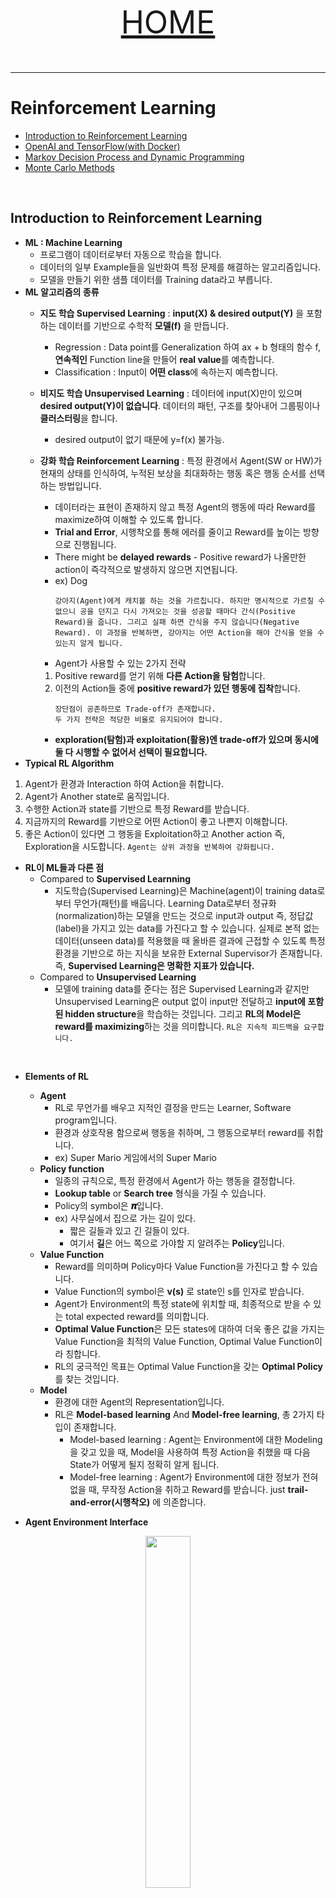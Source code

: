 <p align="center" style="font-size:50px">
    <a href="https://github.com/lsw6684/ComputerScience">HOME</a>
</p>

***

# Reinforcement Learning
- [Introduction to Reinforcement Learning](#introduction-to-reinforcement-learning)
- [OpenAI and TensorFlow(with Docker)](#openai-and-tensorflowwith-docker)
- [Markov Decision Process and Dynamic Programming](#markov-decision-process-and-dynamic-programming)
- [Monte Carlo Methods](#monte-carlo-methods)

<br />

## Introduction to Reinforcement Learning
- **ML : Machine Learning**
    - 프로그램이 데이터로부터 자동으로 학습을 합니다.
    - 데이터의 일부 Example들을 일반화여 특정 문제를 해결하는 알고리즘입니다.
    - 모델을 만들기 위한 샘플 데이터를 Training data라고 부릅니다.
- **ML 알고리즘의 종류**
    - **지도 학습 Supervised Learning** : **input(X) & desired output(Y)** 을 포함하는 데이터를 기반으로 수학적 **모델(f)** 을 만듭니다.
        - Regression : Data point를 Generalization 하여 ax + b 형태의 함수 f, **연속적인** Function line을 만들어 **real value**를 예측합니다.
        - Classification : Input이 **어떤 class**에 속하는지 예측합니다.
    - **비지도 학습 Unsupervised Learning** : 데이터에 input(X)만이 있으며 **desired output(Y)이 없습니다**. 데이터의 패턴, 구조를 찾아내어 그룹핑이나 **클러스터링**을 합니다.
        - desired output이 없기 때문에 y=f(x) 불가능.

    - **강화 학습 Reinforcement Learning** : 특정 환경에서 Agent(SW or HW)가 현재의 상태를 인식하여, 누적된 보상을 최대화하는 행동 혹은 행동 순서를 선택하는 방법입니다.
        - 데이터라는 표현이 존재하지 않고 특정 Agent의 행동에 따라 Reward를 maximize하여 이해할 수 있도록 합니다.
        - **Trial and Error**, 시행착오를 통해 에러를 줄이고 Reward를 높이는 방향으로 진행됩니다.
        - There might be **delayed rewards** - Positive reward가 나올만한 action이 즉각적으로 발생하지 않으면 지연됩니다.
        - ex) Dog 
            ```
            강아지(Agent)에게 캐치볼 하는 것을 가르칩니다. 하지만 명시적으로 가르칠 수 없으니 공을 던지고 다시 가져오는 것을 성공할 때마다 간식(Positive Reward)을 줍니다. 그리고 실패 하면 간식을 주지 않습니다(Negative Reward). 이 과정을 반복하면, 강아지는 어떤 Action을 해야 간식을 얻을 수 있는지 알게 됩니다.
            ```
        - Agent가 사용할 수 있는 2가지 전략
        1. Positive reward를 얻기 위해 **다른 Action을 탐험**합니다.
        2. 이전의 Action들 중에 **positive reward가 있던 행동에 집착**합니다.
            ```
            장단점이 공존하므로 Trade-off가 존재합니다.
            두 가지 전략은 적당한 비율로 유지되어야 합니다.
            ```
        - **exploration(탐험)과 exploitation(활용)엔 trade-off가 있으며 동시에 둘 다 시행할 수 없어서 선택이 필요합니다.**
- **Typical RL Algorithm**
1. Agent가 환경과 Interaction 하여 Action을 취합니다.
2. Agent가 Another state로 움직입니다.
3. 수행한 Action과 state를 기반으로 특정 Reward를 받습니다.
4. 지금까지의 Reward를 기반으로 어떤 Action이 좋고 나쁜지 이해합니다.
5. 좋은 Action이 있다면 그 행동을 Exploitation하고 Another action 즉, Exploration을 시도합니다.
`Agent는 상위 과정을 반복하여 강화됩니다.`

- **RL이 ML들과 다른 점**
    - Compared to **Supervised Learnning**
        - 지도학습(Supervised Learning)은 Machine(agent)이 training data로부터 무언가(패턴)를 배웁니다. Learning Data로부터 정규화(normalization)하는 모델을 만드는 것으로 input과 output 즉, 정답값(label)을 가지고 있는  data를 가진다고 할 수 있습니다. 실제로 본적 없는 데이터(unseen data)를 적용했을 때 올바른 결과에 근접할 수 있도록 특정 환경을 기반으로 하는 지식을 보유한 External Supervisor가 존재합니다. 즉, **Supervised Learning은 명확한 지표가 있습니다.**
    - Compared to **Unsupervised Learning**
        - 모델에 training data를 준다는 점은 Supervised Learning과 같지만 Unsupervised Learning은 output 없이 input만 전달하고 **input에 포함된 hidden structure**을 학습하는 것입니다. 그리고 **RL의 Model은 reward를 maximizing**하는 것을 의미합니다. `RL은 지속적 피드백을 요구합니다.`

<br />

- **Elements of RL**
    - **Agent**
        - RL로 무언가를 배우고 지적인 결정을 만드는 Learner, Software program입니다.
        - 환경과 상호작용 함으로써 행동을 취하며, 그 행동으로부터 reward를 취합니다.
        - ex) Super Mario 게임에서의 Super Mario
    - **Policy function**
        - 일종의 규칙으로, 특정 환경에서 Agent가 하는 행동을 결정합니다.
        - **Lookup table** or **Search tree** 형식을 가질 수 있습니다. 
        - Policy의 symbol은 **𝝅**입니다.
        - ex) 사무실에서 집으로 가는 길이 있다.
            - 짧은 길들과 있고 긴 길들이 있다.
            - 여기서 **길**은 어느 쪽으로 가야할 지 알려주는 **Policy**입니다.
    - **Value Function**
        - Reward를 의미하며 Policy마다 Value Function을 가진다고 할 수 있습니다.
        - Value Function의 symbol은 **v(s)** 로 state인 s를 인자로 받습니다. 
        - Agent가 Environment의 특정 state에 위치할 때, 최종적으로 받을 수 있는 total expected reward를 의미합니다.
        - **Optimal Value Function**은 모든 states에 대하여 더욱 좋은 값을 가지는 Value Function을 최적의 Value Function, Optimal Value Function이라 칭합니다.
        - RL의 궁극적인 목표는 Optimal Value Function을 갖는 **Optimal Policy**를 찾는 것입니다. 
    - **Model**
        - 환경에 대한 Agent의 Representation입니다.
        - RL은 **Model-based learning** And **Model-free learning**, 총 2가지 타입이 존재합니다.
            - Model-based learning : Agent는 Environment에 대한 Modeling을 갖고 있을 때, Model을 사용하여 특정 Action을 취했을 때 다음 State가 어떻게 될지 정확히 알게 됩니다.
            - Model-free learning : Agent가 Environment에 대한 정보가 전혀 없을 때, 무작정 Action을 취하고 Reward를 받습니다. just **trail-and-error(시행착오)** 에 의존합니다.

- **Agent Environment Interface**
<p align="center"><img src="images/agentEnvironment.png" width="38%"></p>

```
Agent, A. 특정 time state, t. At가 Action을 하면
Environment로 부터 Reward, Rt를 받고 St+1로 State로 바뀝니다.
위 과정을 반복합니다.
```
- **Model-free learning**을 통한 예시
<p align="center"><img src="images/maze.png" width="50%"></p>

- **RL Environment의 종류**, `2 종류씩 비교`
    - **★ Deterministic environment** - Agent가 취하는 현재 State에 대한 Action의 결과가 명확할 때, 다음 State가 확정이 되는 것을 의미합니다. `ex) 체스게임에서 player에 의한 outcome을 명확히 알 수 있습니다.`
    - **★ Stochastic environment** - 다음 State가 어떻게 될지 확정할 수 없을 때를 의미합니다. `ex) 주사위`
    - **◆ Fully observable environment** - RL의 모든 시간 동안 Agent가 결정할 수 있는 State가 **모두 보여집니다.** Partially observable environment와 비교해 보자면, Fully observable environment는 Optimal Policy를 찾기 적합합니다. `ex) 체스`
    - **◆ Partially observable environment** - 모든 시간 동안 State를 부분적으로만 관찰할 수 있습니다. `ex) 포커 게임`
    - **▣ Discrete environment** - 다른 State로 이동 할 Action의 수가 유한할 때를 말합니다. `ex) 체스게임에서 말이 움직일 수 있는 Action의 종류`
    - **▣ Continuous environment** - 다른 State로 이동할 Action의 수가 무한할 때를 말합니다. `ex) self-driving car control`
    - **▩ Episodic and non-episodic environment**
        - Episode 기반으로 정확하게 나뉘느냐, 안나뉘느냐를 기준으로 합니다.
        - Episodic environment는 non-sequential environment로도 불립니다.
        - Episodic environment는 State만 바뀔 뿐 Action간에 서로 영향을 끼치지 않습니다.(Independent)
        - non-episodic environment는 Sequential environment로도 불립니다.
        - Agent의 현재 행동이 State만 바뀔 뿐 아니라 미래의 Action에도 영향을 끼칩니다. (dependent)
    - **◈ Single and multi-agent environment**
        - Agent 개수가 1개냐 아니냐가 기준입니다.
        - Multi-agent environment가 상대적으로 훨씬 복잡합니다.
```
짝 지어진 environment를 제외하고 여러 environment를 정의할 수 있습니다.
ex)
1. Deterministic, Episodic한 Environment (OK)
2. Episodic, Non-episodic한 Environment (Invalid)
```
- **RL Platforms** - 시뮬래이션, 빌딩, 렌더링, 그리고 Environment에서 RL 알고리즘을 실험할 수 있습니다.
    - ### OpenAI Gym and OpenAI Universe
        - RL 알고리즘을 만들고, 평가하고, 비교할 수 있는 Tool kit입니다.
        - RL은 ML의 한 종류입니다. Tensorflow, Theano, Keras 등 다양한 ML Framework로 작성된 알고리즘들을 호환하여 사용할 수 있습니다.
        - Agent Structure에 대한 assumption이 없기 때문에 모든 Agent를 사용할 수 있습니다.
        - OpenAI Universe는 OpenAI Gym의 확장판입니다.
        - 굉장히 넓은 범위의 complex environment, 간단한 것부터 real-time까지 training시키고 평가할 수 있습니다.
        - OpenAI Universe는 가상 네트워크 환경을 이용 함으로써 기존에 존재하는 다양한 프로그램과 Gym의 connection을 별다른 제약 없이 쉽게 연동해 줍니다. 확장성이 굉장합니다.
        - Environment 자유롭게 구현 가능
    - **DeepMind Lap** - *알파고*
        - fist-person 3D game platform, 1인칭 시점의 3D게임플랫폼으로 강화학습 개발과 연구를 위해 만들어졌습니다. - ***Customizable and Extndable***
        - Environment 자유롭게 구현 가능
    - **RL-Glue**
        - Agent, Environment, Program이 서로 다른 프로그래밍 언어로 구현되어 있는 경우에도 연결해 주는 인터페이스를 제공합니다.
        - 다른 사람들이 만들어 놓은 작업물을 공유할 수 있어서 Reusability가 높습니다.
    - **Project Malmo**
        - 마인크래프트를 기반으로 AI실험 플랫폼입니다.
        - 시나리오의 시간을 빠르게 설정하여 학습시킬 수 있습니다.
        - 마인크래프트만 실행 가능하다는 단점이 있습니다.
    - **ViZDoom**
        - Multi-agents 시스템 지원을 제공합니다.
        - Doom(1인칭 슈팅 게임) environment만 가능하다는 단점이 있습니다.
- **Aplications of RL**
    - **Education** - personalized content를 제공합니다.
    - **Manufacturing** - 산업용 로봇, 로봇 팔 등 intelligent robot으로 특정 임무를 수행하도록 강화학습 되어 사용됩니다.
    -**Inventory management**- 공급망 Supply chain management, 수요 예측 demand forecasting, warehouse operation 등을 강화학습으로 최적화 시켜 이용됩니다. (전력 소비량 등)
    - **Finance** - 상업적 거래를 예측하기 위한 포트폴리오를 관리합니다.
    - **Natural language processing and Computer vision** - DL과 결합된 DRL에 사용되며, text 요약, 정보 축약, 기계 번역(papago 등), 이미지 인식 등의 정확성을 높히는데 사용됩니다.

## OpenAI and TensorFlow(with Docker)
- **Docker**
    - virtual system의 일종으로, 컨테이너에 소프트웨어들이 패키징되어 있습니다.
    - 컨테이너에는 소프트웨어를 사용하는 데 필요한 libraries, system tools, code, and runtime 등이 모두 포함되어 있습니다.
    - Application 실행에 필요한 모든 dependency를 제공하기 때문에 쉽고 빠르게 배포할 수 있습니다.
    - Docker Hub에서 Docker image파일을 사용하여 환경 셋팅이 되어있는 Container를 load하여 쉽고 빠르게 사용할 수 있습니다. 
        - **Container** - resource-isolated에서 dependency 없이 실행할 수 있도록 해주는 **virtualization**입니다. Application의 코드, dependencies 등 모든 것을 하나의 block으로 패키징 할 수 있습니다.
        - **Container benefits**
        1. **Environment consistency** - portability가 있고 organizational and technical frictions of moving and applications를 줄일 수 있습니다. 각 서버를 manually configuring하는 것 없이 새로운 features를 빠르게 release할 수 있습니다.
        2. **Operational efficiency** - 같은 서버에서 multiple applications를 쉽게 사용할 수 있습니다. 컨테이너에는 정확하게 측정된 memory, disk space, and CPU가 정해져 있기 때문에 사용 시에, 구체화 하기 용이합니다. 일반 virtual system은 Hardware level부터 virtualization이 이루어지기 때문에 매우 느리지만, Container는 하단 level부터 virtualization을 하는 것이 아니기 때문에 **부팅이 매우 빠릅니다.** **Scale-up and Scale-down**에 용이하며 **Blue-Green deployment**패턴과 process isolation을 제공합니다.

            `Blue-Green 배포란, 무중단 배포 Continuous Delivery입니다. 구 버전과 새 버전을 나란히 구성하고 배포 시점이 되면 트래픽을 일제히 전환시키는 방법을 사용하므로 버전 관리 문제를 방지할 수 있고 빠른 롤백이 가능합니다. 또 다른 장점으로, 운영 환경에 영향을 주지 않고 실제 서비스 환경으로 새 버전 테스트가 가능합니다. `
        3. **Developer Productivity** - independently upgrade each service
        4. **Version control** - Docker container images have a **manifest file**. 그렇기 때문에, 버전 컨트롤을 하기 용이합니다.
    - **Container vs Virtual Machine**
    <p align="center"><img src="images/container_virtual.png" width="850"></p>
- [**OpenAI**](#openai-gym-and-openai-universe)
- **Tensorflow**
    - numerical computation을 널리 사용할 수 있는 Google open source software library입니다.
    - DL, ML 등에서 주로 사용됩니다.
    - **data flow graph**를 사용하여 계산하기 때문에 다른 플랫폼에서도 쉽게 실행할 수 있습니다.
    - multi-dimensional array를 지원합니다.<br /><br />
    **Varialbes, Constants, Placeholders**
        ```python
        Variables : 값을 저장하는 Container입니다.
        - tf.Variable()
            >> weights = tf.Variable(tf.random_normal({3, 2}, stddev=0.1), name="weights")

        Constants : 상수와 같습니다. 값이 변하지 않습니다.
        - tf.constant()
            >> x = tf.constant(13)

        Placeholders : variable과 비슷합니다. data type과 dimension of array를 define하고 value는 assign 하지 않습니다. 즉, value없이 정의 하고 특정 메모리만 잡아둔 다음 runtime에 사용됩니다. 
        - tf.placeholder()
            >>> x = tf.placeholder("float", shape = None)
        # shape이 None으로 설정되어 있으면 어떤 차원이 array도 삽입 가능합니다.

        😃 Variable은 데이터를 저장하기 위해, Placeholder는 external data를 computational graph에 삽입하기 위해 사용됩니다.
        ```
    - **Computation Graph**
        - nodes(mathematical operations)와 edges(tensors)로 구성됩니다.
        - **Tensorflow에서의 DL**은 multi-dimensional array. 즉 Tensor들이 mathematical operations를 거치면서 결과를 내고 계산하는 과정입니다. 그렇기 때문에 Graph로 표현한다는 것은 굉장히 합리적인 선택이라 할 수 있습니다.
        - computation graph를 multi core로 독립적인(edge로 연결되어 있지 않은 노드들) 분배 계산을 하여 빠른 계산을 할 수 있기 때문에 효율적입니다.
    - **Sessions**
        - 상위 설명한 계산들로 define한 코드들을 열고, 실행합니다.<br />
        `sess = tf.Session()`<br /> 
        ***And***<br />
        `sess.run()`
        ```python
        import tensorflow as tf
        a = tf.multiply(2, 3)
        print(a)
        # 6이 나오는 것이 아니라 a라는 노드의 주소 값이 나옵니다.

        import tensrflow as tf
        a = tf.multiply(2, 3)
        with tf.Session() as sess:
            print(sess.run(a))       # 세션 실행
        ```
- **TensorBoard** : TensorFlow의 가상화로 계산 과정일 보여줍니다.
    - **Adding Scope** : 계산을 그룹핑하여 노드들로 나눕니다. 복잡성이 줄고 이해하기 쉬운 TensorBoard를 출력할 수 있습니다.<br />
    `tf.name_scope()`

<br />

## Markov Decision Process and Dynamic Programming
- Markov Chain and Markov Process
    - Markov property : 미래는 오직 현재에 의하며, 그 이상의 과거에는 영향을 받지 않습니다. <br />`t >> t+1 (O), t-1 >> t+1 (X)`
    - Markov chain
        - 현재 state에만 기반하여 다음 state를 예측합니다. not previous states
        - 미래는 과거에 대하여 conditionally independent합니다.
        - decision-making process가 아니라, 단순히 Markov property를 따르는 확률 모델을 표현합니다.
            ```
            지금 구름이 끼면 비가 올 수 있지만, 과거에 구름이 있다고 해서 미래를 예측하진 않습니다.
            ```
        - **Transition** : 다음 state로 넘어갑니다.
        - **Transition probability** : 다음 state로 넘어갈 확률입니다.
        ![gd](./images/transition.png)
        - **Markov chain in the form a state diagram with transition probability**
        ![gd](./images/markov_diagram.png)
    - **Markov Decision Process, MDP**
        - Markov chain의 확장판입니다.
        - decision-making의 framework를 modeling합니다.
        - 대부분의 RL problem은 MDP로 모델링할 수 있습니다.
        - **Five important elements to represent MDP**
        1. **States, (S)** : Agent가 실제로 무언가를 하는 환경의 집합입니다.
        2. **Actions, (A)** : Agent가 하는 행동에 대한 집합입니다.
        3. **Transition probability, (P <sup>a</sup><sub>ss'</sub>)** state (s)에서 another state (s')로 이동하면서 action (a)를 함으로써 s에서 s'로 transition될 확률입니다.<br />
        P <sup>a</sup><sub>ss'</sub> = pr(S <sub>t+1</sub> = s' | s <sub>t</sub> = s, a <sub>t</sub> = a)
        4. **Reward probability, (R <sup>a</sup><sub>ss'</sub>)** : S 에서 another state s'로 이동하기 위해 a를 수행했을 때 받을 수 있는 Reward의 확률을 의미합니다. <br />
        R <sup>a</sup><sub>ss'</sub> = E(R <sub>t+1</sub> | s <sub>t</sub> = s, s <sub>t+1</sub> = s', a <sub>t</sub> = a)
        5. ### Discount factor, (γ)
            (γ) 당장의 Reward와 미래의 Reward 사이에 importance를 의미합니다. <br />
            γ를 곱해줌으로써 Episodic task, Continuous task 모두에 대하여 unified <br /> `Hyperparameter - 기계학습에서 자동으로 학습되지 않는 파라미터` <br />
            Immediate reward보다 Future reward의 중요성을 보장하는 방향으로 합니다.
            ![gd](./images/discount_factor.png)

            

- **Rewards and Returns**
![gd](./images/rewards_returns.png)

- **Episodic and Continuous Tasks**
    - **Episodic task**
        - 끝이 존재하는 task(end - terminal state)
        - In RL, Episode는 agent와 environment 사이의 interaction으로 볼 수 있습니다. `interaction : from initial to final states(end)`
        - 시작 점과 끝 점의 경계 가 명확하고 각 Episode가 독립적으로 전혀 영향을 끼치지 않습니다.
    - **Continuous Tasks**
        - 끝나지 않는 task(there is not a terminal state)
        - R <sub>t</sub>가 존재하지 않습니다. (무한정으로 더해야 하기 때문)
        - 즉, Reward를 maximize하는 방법이 없으므로 [Discount factor](#discount-factor-γ)를 이용합니다.
- **Poiacy Function(π)**
    - π(s) : S → A, 특정 state에서 어떤 action을 취할 ***확률***입니다.
- **Value Function, V(s)***(=State Value Function)*
    - Agent가 policy π에 기반하여 특정 state에 있을 때, 해당 Agent가 머물기 좋은 정도를 의미하는 return 값입니다.
    ![gd](./images/value_function.png)
- **State-Action Value Function (=Q function), Q(s, a)**
    - policy π에 기반하여 특정 state에서 어떤 Action이 얼마나 좋은지를 표현하는 return 값입니다.
    ![gd](./images/savf.png)
```
Value Funftion이 특정 state에 있는 것이 얼마나 좋은지 표현하는 것이라면
Q function은 해당 state에서 특정 action이 얼마나 좋은지 표현합니다.
```
- **Recursive Relationships in Value Function**
![gd](./images/recursive.png) 

<br />

- **Bellman Equation and Optimality**
    - MDP를 풀 수 있습니다. `= Optimal policy와 Optimal value function을 찾을 수 있습니다.`
    - Policy가 바뀌면 value function도 바뀝니다.
    - Optimal value function V*(s)는 모든 state에서 다른 value function보다 더 큰 value를 가집니다. `Optimal = *`<br /> 
    ![gd](./images/v_star.png) - V <sup>π</sup> (s)가 최대의 S를 가질 때 V값을 말합니다. 
    - V*(s)가 Maximum return이기 때문에 Maximum Q function도 됩니다.
    ![gd](./images/v_start2.png)
```
Expectation(E), 기댓값
- 확률변수의 기댓값은 각 사건이 벌어졌을 때의 이득과 그 사건이 벌어질 확률을 곱한 것을 전체 사건에 대해 합한 값입니다.
- 선형 연산자이며 가산성, 동차성이 성립합니다.
    >>> E(X + Y) = E(X) + E(Y)
    >>> E(cX) = cE(X)
ex) 주사위값의 기댓값
1*1/6 + 2*1/6 ... 6*1/6 = 3.5
```
`MDP를 푼다는 것은 Bellman Equation을 이용하여 Optimal policy를 찾는 것을 의미`

<br />

- **Dynamic Programming(DP)**
    - MDP로 정의된 Environment의 perfect model에 대해 Optimal policy를 계산하는 알고리즘입니다.
        - Perfect model이 주어졌다? <br />
        해당 MDP에 대하여 state, action, reward를 알고 있다는 것을 의미
    - Bellman Optimality equation을 알아냅니다.
    - Bellman equation을 해결하는 2가지 방법
        - [Value iteration](#value-iteration)
        - [Policy iteration](#policy-iteration)

    <br />

    - ### Value Iteration
    1. Value를 기준으로 반복합니다. 
    2. random value function으로 시작하여(`ex: 모든 state에 대한 value를 모두 0으로 시작`) optimal value function이 될 때까지 새로운 improved value function을 반복(순환)하여 찾아냅니다.
        - Optimal은 아니겠지만, V(s)가 도출됩니다. 현재 V(s)를 기준으로 모든 state action pair에 대하여 Q function을 계산하고 특정 state에 max value를 가지는 Q값을 해당 state의 value로 업데이트 합니다.
    3. 현재 value function이 이전 iteration의 value function의 차이(change in the value between each iteration)가 작을 때 까지 반복합니다.
        - 찾아낸 optimal value function으로 optimal policy를 쉽게 알아낼 수 있습니다.
        ![gd](./images/VI1.png)

    - ### Policy Iteration
    1. random policy로 시작하여 해당 policy의 value function을 찾아내는 방식으로 iteration합니다.
    2. optimal value function이 아니면 new improved policy를 찾습니다.
    3. 상위 과정을 반복합니다.
    
        **Policy iteration의 2가지 steps**
        - **Policy evaluation** : policy의 value function을 계산합니다.
        - **Policy improvement** : optimal value function이 아니라면 new improved policy를 찾습니다. <br />

            ![gd](./images/PI1.png)

<br />

## Monte Carlo Methods
공학 전반에서 사용되는 방법으로 RL에 적용될 수 있습니다.
- 환경에 대한 정보를 모를 때, model dynamics(transition probaility)를 모를 경우, 모집단에서 random sampling한 표본집단으로 approximate solution을 찾아냄으로 statistical technique입니다.
- random sampling을 통해 approximates(근사치)를 찾아내며 실행 횟수를 늘릴수록 optimal solution과 가까워집니다.
- terminal state(끝 점)가 있어야 하기 때문에 episodic task에만 적용할 수 있습니다.
- model 없이도 가능하기 때문에 **model-free learning algorithm**으로도 불립니다.`DP는 model based learning algorithm`
- expected return이 아닌 episode에서 나오는 평균 값(mean return)을 굼하으로써 state의 value function을 approximation합니다.
- 과정
1. value function을 estimation하는 것이 목적이므로 value function을 random 값으로 initialize 시킵니다.
2. return들을 저장 할 empty list를 만듭니다.
3. episode를 생성하고 해당 episode의 states에 대한 return을 계산하여
4. empty list에 append합니다.
5. return의 평균을 구하고 value function을 update합니다.
<p align="center"><img src="images/mrp.png" width="300"></p>

- **Two types of Monte Carlo Prediction**
    - **First visit Monte Carlo** <br />
        - 하나의 episode에서 같은 state에 여러 번 방문할 수 있지만, 첫 번째 방문만 고려합니다.
        ![gd](./images/fv.png)
        
    - **Every visit Monte Carlo**
        - 여러 번 방문한..